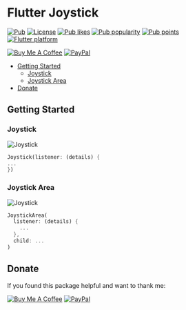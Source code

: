 # Flutter Joystick

[![Pub](https://img.shields.io/pub/v/flutter_joystick.svg)](https://pub.dev/packages/flutter_joystick)
[![License](https://img.shields.io/github/license/pavzay/flutter_unity_ads)](https://github.com/pavzay/flutter_unity_ads/blob/master/LICENSE)
[![Pub likes](https://badgen.net/pub/likes/flutter_joystick)](https://pub.dev/packages/flutter_joystick/score)
[![Pub popularity](https://badgen.net/pub/popularity/flutter_joystick)](https://pub.dev/packages/flutter_joystick/score)
[![Pub points](https://badgen.net/pub/points/flutter_joystick)](https://pub.dev/packages/flutter_joystick/score)
[![Flutter platform](https://badgen.net/pub/flutter-platform/flutter_joystick)](https://pub.dev/packages/flutter_joystick)


[![Buy Me A Coffee](https://img.shields.io/badge/Donate-Buy%20me%20a%20coffee-FFDD00?logo=buymeacoffee)](https://www.buymeacoffee.com/rebeloid)
[![PayPal](https://img.shields.io/badge/Donate-PayPal-066BB7?logo=paypal)](https://paypal.me/pavelzaichyk)

- [Getting Started](#getting-started)
    - [Joystick](#joystick)
    - [Joystick Area](#joystick-area)
- [Donate](#donate)

## Getting Started

### Joystick

![Joystick](/example/images/joystick.gif "Joystick")

```dart
Joystick(listener: (details) {
...
})
```

### Joystick Area

![Joystick](/example/images/joystick_area.gif "Joystick Area")

```dart
JoystickArea(
  listener: (details) {
    ...
  },
  child: ...
)
```

## Donate

If you found this package helpful and want to thank me:

[![Buy Me A Coffee](https://img.shields.io/badge/Donate-Buy%20me%20a%20coffee-FFDD00?logo=buymeacoffee)](https://www.buymeacoffee.com/rebeloid)
[![PayPal](https://img.shields.io/badge/Donate-PayPal-066BB7?logo=paypal)](https://paypal.me/pavelzaichyk)
